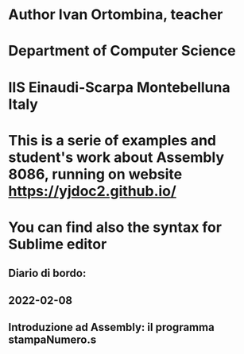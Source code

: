 # Author Ivan Ortombina, teacher
# Department of Computer Science
# IIS Einaudi-Scarpa Montebelluna Italy

# This is a serie of examples and student's work about Assembly 8086, running on website https://yjdoc2.github.io/

# You can find also the syntax for Sublime editor

## Diario di bordo:
## 2022-02-08
## Introduzione ad Assembly: il programma stampaNumero.s